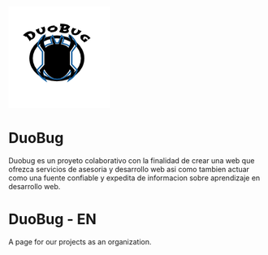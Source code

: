 ![DuoBug Logo](https://github.com/duoBugVE/duobugve.github.io/blob/master/images/logo-duobug.png)

# DuoBug
Duobug es un proyeto colaborativo con la finalidad de crear una web
que ofrezca servicios de asesoria y desarrollo web asi como tambien actuar como
una fuente confiable y expedita de informacion sobre aprendizaje en desarrollo web.


# DuoBug - EN
A page for our projects as an organization. 
